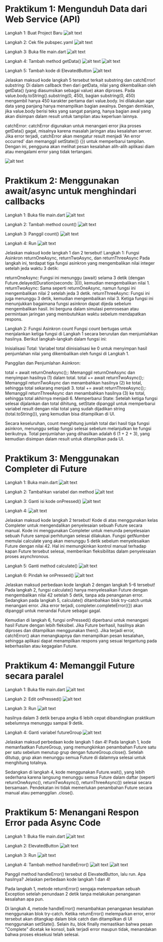 # Praktikum 1: Mengunduh Data dari Web Service (API)

Langkah 1: Buat Project Baru
![alt text](image.png)

Langkah 2: Cek file pubspec.yaml
![alt text](image-1.png)

Langkah 3: Buka file main.dart
![alt text](image-2.png)

Langkah 4: Tambah method getData()
![alt text](image-3.png)
![alt text](image-4.png)

Langkah 5: Tambah kode di ElevatedButton
![alt text](image-5.png)

Jelaskan maksud kode langkah 5 tersebut terkait substring dan catchError!
substring:
Di dalam callback then dari getData, nilai yang dikembalikan oleh getData() (yang diasumsikan sebagai value) akan diproses. Pada value.body.toString().substring(0, 450), bagian substring(0, 450) mengambil hanya 450 karakter pertama dari value.body. Ini dilakukan agar data yang panjang hanya menampilkan bagian awalnya. Dengan demikian, jika value.body berisi teks yang sangat panjang, hanya bagian awal yang akan disimpan dalam result untuk tampilan atau keperluan lainnya.

catchError:
catchError digunakan untuk menangani error jika proses getData() gagal, misalnya karena masalah jaringan atau kesalahan server. Jika error terjadi, catchError akan mengatur result menjadi 'An error occurred' dan memanggil setState(() {}) untuk memperbarui tampilan. Dengan ini, pengguna akan melihat pesan kesalahan alih-alih aplikasi diam atau mengalami error yang tidak tertangani.

![alt text](image-6.png)

# Praktikum 2: Menggunakan await/async untuk menghindari callbacks

Langkah 1: Buka file main.dart
![alt text](image-7.png)

Langkah 2: Tambah method count()
![alt text](image-8.png)

Langkah 3: Panggil count()
![alt text](image-9.png)

Langkah 4: Run
![alt text](image-10.png)

Jelaskan maksud kode langkah 1 dan 2 tersebut!
Langkah 1: Fungsi Asinkron returnOneAsync, returnTwoAsync, dan returnThreeAsync
Pada langkah ini, terdapat tiga fungsi asinkron yang mengembalikan nilai integer setelah jeda waktu 3 detik:

returnOneAsync: Fungsi ini menunggu (await) selama 3 detik (dengan Future.delayed(Duration(seconds: 3))), kemudian mengembalikan nilai 1.
returnTwoAsync: Sama seperti returnOneAsync, namun fungsi ini mengembalikan nilai 2 setelah jeda 3 detik.
returnThreeAsync: Fungsi ini juga menunggu 3 detik, kemudian mengembalikan nilai 3.
Ketiga fungsi ini menunjukkan bagaimana fungsi asinkron dapat dijeda sebelum mengembalikan hasil. Ini berguna dalam simulasi pemrosesan atau permintaan jaringan yang membutuhkan waktu sebelum mendapatkan respons.

Langkah 2: Fungsi Asinkron count
Fungsi count bertugas untuk menjalankan ketiga fungsi di Langkah 1 secara berurutan dan menjumlahkan hasilnya. Berikut langkah-langkah dalam fungsi ini:

Inisialisasi Total: Variabel total diinisialisasi ke 0 untuk menyimpan hasil penjumlahan nilai yang dikembalikan oleh fungsi di Langkah 1.

Panggilan dan Penjumlahan Asinkron:

total = await returnOneAsync();: Memanggil returnOneAsync dan menyimpan hasilnya (1) dalam total.
total += await returnTwoAsync();: Memanggil returnTwoAsync dan menambahkan hasilnya (2) ke total, sehingga total sekarang menjadi 3.
total += await returnThreeAsync();: Memanggil returnThreeAsync dan menambahkan hasilnya (3) ke total, sehingga total akhirnya menjadi 6.
Memperbarui State: Setelah ketiga fungsi selesai dijalankan dan total dihitung, setState dipanggil untuk memperbarui variabel result dengan nilai total yang sudah dijadikan string (total.toString()), yang kemudian bisa ditampilkan di UI.

Secara keseluruhan, count menghitung jumlah total dari hasil tiga fungsi asinkron, menunggu setiap fungsi selesai sebelum melanjutkan ke fungsi berikutnya. Total penjumlahan yang dihasilkan adalah 6 (1 + 2 + 3), yang kemudian disimpan dalam result untuk ditampilkan pada UI.


# Praktikum 3: Menggunakan Completer di Future

Langkah 1: Buka main.dart
![alt text](image-11.png)

Langkah 2: Tambahkan variabel dan method
![alt text](image-12.png)

Langkah 3: Ganti isi kode onPressed()
![alt text](image-13.png)

Langkah 4:
![alt text](image-14.png)

Jelaskan maksud kode langkah 2 tersebut!
Kode di atas menggunakan kelas Completer untuk mengendalikan penyelesaian sebuah Future secara manual.
Kode ini menggunakan Completer untuk menunda penyelesaian sebuah Future sampai perhitungan selesai dilakukan. Fungsi getNumber memulai calculate yang akan menunggu 5 detik sebelum menyelesaikan Future dengan nilai 42. Hal ini memungkinkan kontrol manual terhadap kapan Future tersebut selesai, memberikan fleksibilitas dalam penyelesaian proses asynchronous.

Langkah 5: Ganti method calculate()
![alt text](image-15.png)

Langkah 6: Pindah ke onPressed()
![alt text](image-16.png)

Jelaskan maksud perbedaan kode langkah 2 dengan langkah 5-6 tersebut!
Pada langkah 2, fungsi calculate() hanya menyelesaikan Future dengan mengembalikan nilai 42 setelah 5 detik, tanpa ada penanganan error. Sedangkan pada langkah 5, calculate() ditambahkan blok try-catch untuk menangani error. Jika error terjadi, completer.completeError({}) akan dipanggil untuk menandai Future sebagai gagal.

Kemudian di langkah 6, fungsi onPressed() diperbarui untuk menangani hasil Future dengan lebih fleksibel. Jika Future berhasil, hasilnya akan diproses dan ditampilkan menggunakan then(). Jika terjadi error, catchError() akan menangkapnya dan menampilkan pesan kesalahan, sehingga aplikasi dapat menampilkan respons yang sesuai tergantung pada keberhasilan atau kegagalan Future.

# Praktikum 4: Memanggil Future secara paralel

Langkah 1: Buka file main.dart
![alt text](image-17.png)

Langkah 2: Edit onPressed()
![alt text](image-18.png)

Langkah 3: Run
![alt text](image-19.png)

hasilnya dalam 3 detik berupa angka 6 lebih cepat dibandingkan praktikum sebelumnya menunggu sampai 9 detik.

Langkah 4: Ganti variabel futureGroup
![alt text](image-20.png)

Jelaskan maksud perbedaan kode langkah 1 dan 4!
Pada langkah 1, kode memanfaatkan FutureGroup<int>, yang memungkinkan penambahan Future satu per satu sebelum menutup grup dengan futureGroup.close(). Setelah ditutup, grup akan menunggu semua Future di dalamnya selesai untuk menghitung totalnya.

Sedangkan di langkah 4, kode menggunakan Future.wait<int>(), yang lebih sederhana karena langsung menunggu semua Future dalam daftar (seperti returnOneAsync(), returnTwoAsync(), returnThreeAsync()) selesai secara bersamaan. Pendekatan ini tidak memerlukan penambahan Future secara manual atau pemanggilan .close().

# Praktikum 5: Menangani Respon Error pada Async Code

Langkah 1: Buka file main.dart
![alt text](image-21.png)

Langkah 2: ElevatedButton
![alt text](image-22.png)

Langkah 3: Run
![alt text](image-23.png)

Langkah 4: Tambah method handleError()
![alt text](image-24.png)
![alt text](image-25.png)

Panggil method handleError() tersebut di ElevatedButton, lalu run. Apa hasilnya? Jelaskan perbedaan kode langkah 1 dan 4!

Pada langkah 1, metode returnError() sengaja melemparkan sebuah Exception setelah penundaan 2 detik tanpa melakukan penanganan kesalahan apa pun.

Di langkah 4, metode handleError() menambahkan penanganan kesalahan menggunakan blok try-catch. Ketika returnError() melemparkan error, error tersebut akan ditangkap dalam blok catch dan ditampilkan di UI menggunakan setState(). Selain itu, blok finally memastikan bahwa pesan "Complete" dicetak ke konsol, baik terjadi error maupun tidak, menandakan bahwa proses eksekusi telah selesai.

